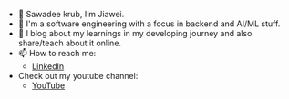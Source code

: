 - 👋 Sawadee krub, I’m Jiawei.
- 👀 I'm a software engineering with a focus in backend and AI/ML stuff.
- 🌱 I blog about my learnings in my developing journey and also share/teach about it online.
- 📫 How to reach me:
  - [LinkedIn](https://www.linkedin.com/in/jiaweijwjw/ "jiawei's linkedin")
- Check out my youtube channel:
  - [YouTube](https://www.youtube.com/@codejeng "jiawei's youtube channel")

<!---
jiaweijwjw/jiaweijwjw is a ✨ special ✨ repository because its `README.md` (this file) appears on your GitHub profile.
You can click the Preview link to take a look at your changes.
--->
